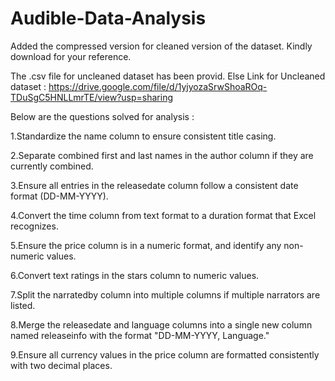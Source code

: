 # Audible-Data-Analysis

Added the compressed version for cleaned version of the dataset.
Kindly download for your reference.

The .csv file for uncleaned dataset has been provid.
Else  Link for Uncleaned dataset : https://drive.google.com/file/d/1yjyozaSrwShoaROq-TDuSgC5HNLLmrTE/view?usp=sharing

Below are the questions solved for analysis : 

1.Standardize the name column to ensure consistent title casing.

2.Separate combined first and last names in the author column if they are currently combined.

3.Ensure all entries in the releasedate column follow a consistent date format (DD-MM-YYYY).

4.Convert the time column from text format to a duration format that Excel recognizes.

5.Ensure the price column is in a numeric format, and identify any non-numeric values.

6.Convert text ratings in the stars column to numeric values.

7.Split the narratedby column into multiple columns if multiple narrators are listed.

8.Merge the releasedate and language columns into a single new column named releaseinfo with the format "DD-MM-YYYY, Language."

9.Ensure all currency values in the price column are formatted consistently with two decimal places.

